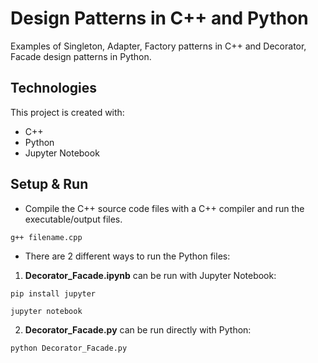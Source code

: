 # Design Patterns in C++ and Python
Examples of Singleton, Adapter, Factory patterns in C++ and Decorator, Facade design patterns in Python.

## Technologies
This project is created with:
* C++
* Python
* Jupyter Notebook

## Setup & Run
* Compile the C++ source code files with a C++ compiler and run the executable/output files.
```
g++ filename.cpp
```
* There are 2 different ways to run the Python files:
1. **Decorator_Facade.ipynb** can be run with Jupyter Notebook:
```
pip install jupyter
```
```
jupyter notebook
```
2. **Decorator_Facade.py** can be run directly with Python:
```
python Decorator_Facade.py
